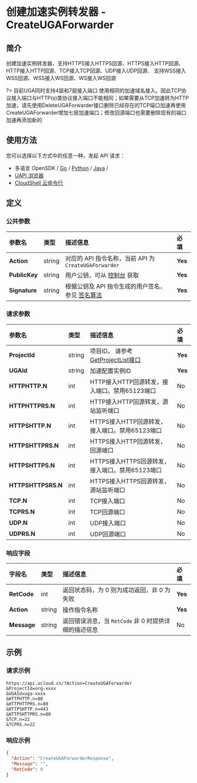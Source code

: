 # 创建加速实例转发器 - CreateUGAForwarder

## 简介

创建加速实例转发器，支持HTTPS接入HTTPS回源、HTTPS接入HTTP回源、HTTP接入HTTP回源、TCP接入TCP回源、UDP接入UDP回源、 支持WSS接入WSS回源、WSS接入WS回源、WS接入WS回源

?> 目前UGA同时支持4层和7层接入端口 使用相同的加速域名接入。因此TCP协议接入端口与HTTP(s)类协议接入端口不能相同；如果需要从TCP加速转为HTTP加速，请先使用DeleteUGAForwarder接口删除已经存在的TCP端口加速再使用CreateUGAForwarder增加七层加速端口；修改回源端口也需要删除现有的端口加速再添加新的




## 使用方法

您可以选择以下方式中的任意一种，发起 API 请求：
- 多语言 OpenSDK / [Go](https://github.com/ucloud/ucloud-sdk-go) / [Python](https://github.com/ucloud/ucloud-sdk-python3) / [Java](https://github.com/ucloud/ucloud-sdk-java) /
- [UAPI 浏览器](https://console.ucloud.cn/uapi/detail?id=CreateUGAForwarder)
- [CloudShell 云命令行](https://shell.ucloud.cn/)


## 定义

### 公共参数

| 参数名 | 类型 | 描述信息 | 必填 |
|:---|:---|:---|:---|
| **Action**     | string  | 对应的 API 指令名称，当前 API 为 `CreateUGAForwarder`                        | **Yes** |
| **PublicKey**  | string  | 用户公钥，可从 [控制台](https://console.ucloud.cn/uapi/apikey) 获取                                             | **Yes** |
| **Signature**  | string  | 根据公钥及 API 指令生成的用户签名，参见 [签名算法](api/summary/signature.md)  | **Yes** |

### 请求参数

| 参数名 | 类型 | 描述信息 | 必填 |
|:---|:---|:---|:---|
| **ProjectId** | string | 项目ID。 请参考[GetProjectList接口](api/summary/get_project_list) |**Yes**|
| **UGAId** | string | 加速配置实例ID |**Yes**|
| **HTTPHTTP.N** | int | HTTP接入HTTP回源转发，接入端口。禁用65123端口 |No|
| **HTTPHTTPRS.N** | int | HTTP接入HTTP回源转发，源站监听端口 |No|
| **HTTPSHTTP.N** | int | HTTPS接入HTTP回源转发，接入端口。禁用65123端口 |No|
| **HTTPSHTTPRS.N** | int | HTTPS接入HTTP回源转发，回源端口 |No|
| **HTTPSHTTPS.N** | int | HTTPS接入HTTPS回源转发，接入端口。禁用65123端口 |No|
| **HTTPSHTTPSRS.N** | int | HTTPS接入HTTPS回源转发，源站监听端口 |No|
| **TCP.N** | int | TCP接入端口 |No|
| **TCPRS.N** | int | TCP回源端口 |No|
| **UDP.N** | int | UDP接入端口 |No|
| **UDPRS.N** | int | UDP回源端口 |No|

### 响应字段

| 字段名 | 类型 | 描述信息 | 必填 |
|:---|:---|:---|:---|
| **RetCode** | int | 返回状态码，为 0 则为成功返回，非 0 为失败 |**Yes**|
| **Action** | string | 操作指令名称 |**Yes**|
| **Message** | string | 返回错误消息，当 `RetCode` 非 0 时提供详细的描述信息 |No|




## 示例

### 请求示例
    
```
https://api.ucloud.cn/?Action=CreateUGAForwarder
&ProjectId=org-xxxx
&UGAId=uga-xxxx
&HTTPHTTP.n=80
&HTTPHTTPRS.n=80
&HTTPSHTTP.n=443
&HTTPSHTTPRS.n=80
&TCP.n=22
&TCPRS.n=22
```

### 响应示例
    
```json
{
  "Action": "CreateUGAForwarderResponse",
  "Message": "",
  "RetCode": 0
}
```






